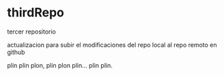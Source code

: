 # thirdRepo
tercer repositorio

actualizacion para subir el modificaciones del repo local al repo remoto en github

plin plin plon, plin plon plin... plin plin.
